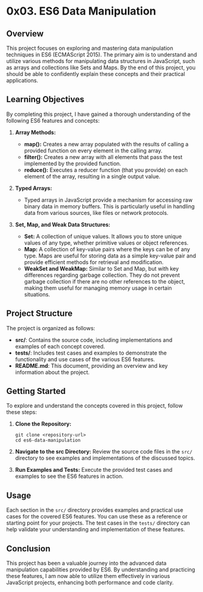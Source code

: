 # 0x03. ES6 Data Manipulation

## Overview

This project focuses on exploring and mastering data manipulation techniques in ES6 (ECMAScript 2015). The primary aim is to understand and utilize various methods for manipulating data structures in JavaScript, such as arrays and collections like Sets and Maps. By the end of this project, you should be able to confidently explain these concepts and their practical applications.

## Learning Objectives

By completing this project, I have gained a thorough understanding of the following ES6 features and concepts:

1. **Array Methods:**
   - **map():** Creates a new array populated with the results of calling a provided function on every element in the calling array.
   - **filter():** Creates a new array with all elements that pass the test implemented by the provided function.
   - **reduce():** Executes a reducer function (that you provide) on each element of the array, resulting in a single output value.

2. **Typed Arrays:**
   - Typed arrays in JavaScript provide a mechanism for accessing raw binary data in memory buffers. This is particularly useful in handling data from various sources, like files or network protocols.

3. **Set, Map, and Weak Data Structures:**
   - **Set:** A collection of unique values. It allows you to store unique values of any type, whether primitive values or object references.
   - **Map:** A collection of key-value pairs where the keys can be of any type. Maps are useful for storing data as a simple key-value pair and provide efficient methods for retrieval and modification.
   - **WeakSet and WeakMap:** Similar to Set and Map, but with key differences regarding garbage collection. They do not prevent garbage collection if there are no other references to the object, making them useful for managing memory usage in certain situations.

## Project Structure

The project is organized as follows:

- **src/**: Contains the source code, including implementations and examples of each concept covered.
- **tests/**: Includes test cases and examples to demonstrate the functionality and use cases of the various ES6 features.
- **README.md**: This document, providing an overview and key information about the project.

## Getting Started

To explore and understand the concepts covered in this project, follow these steps:

1. **Clone the Repository:**
   ```
   git clone <repository-url>
   cd es6-data-manipulation
   ```

2. **Navigate to the src Directory:**
   Review the source code files in the `src/` directory to see examples and implementations of the discussed topics.

3. **Run Examples and Tests:**
   Execute the provided test cases and examples to see the ES6 features in action.

## Usage

Each section in the `src/` directory provides examples and practical use cases for the covered ES6 features. You can use these as a reference or starting point for your projects. The test cases in the `tests/` directory can help validate your understanding and implementation of these features.

## Conclusion

This project has been a valuable journey into the advanced data manipulation capabilities provided by ES6. By understanding and practicing these features, I am now able to utilize them effectively in various JavaScript projects, enhancing both performance and code clarity.




